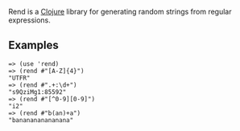 Rend is a [Clojure](http://clojure.org) library for generating random strings
from regular expressions.

Examples
--------

    => (use 'rend)
    => (rend #"[A-Z]{4}")
    "UTFR"
    => (rend #".+:\d+")
    "s9QziMg1:85592"
    => (rend #"[^0-9][0-9]")
    "i2"
    => (rend #"b(an)+a")
    "bananananananana"
